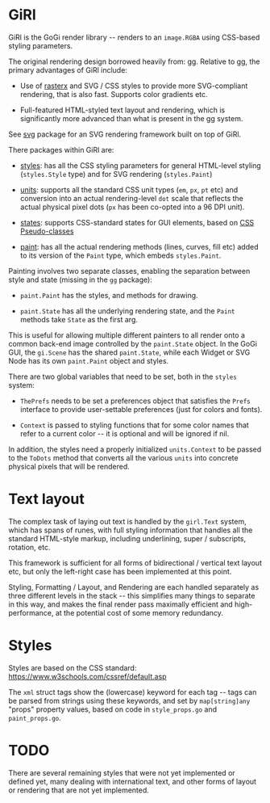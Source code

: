 # GiRl 

GiRl is the GoGi render library -- renders to an `image.RGBA` using CSS-based styling parameters.

The original rendering design borrowed heavily from: [gg](https://github.com/fogleman/gg).  Relative to gg, the primary advantages of GiRl include:

* Use of [rasterx](rasterx) and SVG / CSS styles to provide more SVG-compliant rendering, that is also fast.  Supports color gradients etc.

* Full-featured HTML-styled text layout and rendering, which is significantly more advanced than what is present in the gg system.

See [svg](https://github.com/goki/svg) package for an SVG rendering framework built on top of GiRl.

There packages within GiRl are:

* [styles](styles): has all the CSS styling parameters for general HTML-level styling (`styles.Style` type) and for SVG rendering (`styles.Paint`)

* [units](units): supports all the standard CSS unit types (`em`, `px`, `pt` etc) and conversion into an actual rendering-level `dot` scale that reflects the actual physical pixel dots (`px` has been co-opted into a 96 DPI unit).

* [states](states): supports CSS-standard states for GUI elements, based on [CSS Pseudo-classes](https://developer.mozilla.org/en-US/docs/Web/CSS/Pseudo-classes)

* [paint](paint): has all the actual rendering methods (lines, curves, fill etc) added to its version of the `Paint` type, which embeds `styles.Paint`.

Painting involves two separate classes, enabling the separation between style and state (missing in the `gg` package):

* `paint.Paint` has the styles, and methods for drawing.

* `paint.State` has all the underlying rendering state, and the `Paint` methods take `State` as the first arg.

This is useful for allowing multiple different painters to all render onto a common back-end image controlled by the `paint.State` object.  In the GoGi GUI, the `gi.Scene` has the shared `paint.State`, while each Widget or SVG Node has its own `paint.Paint` object and styles.

There are two global variables that need to be set, both in the `styles` system: 

* `ThePrefs` needs to be set a preferences object that satisfies the `Prefs` interface to provide user-settable preferences (just for colors and fonts).

* `Context` is passed to styling functions that for some color names that refer to a current color -- it is optional and will be ignored if nil.

In addition, the styles need a properly initialized `units.Context` to be passed to the `ToDots` method that converts all the various `units` into concrete physical pixels that will be rendered.

# Text layout

The complex task of laying out text is handled by the `girl.Text` system, which has spans of runes, with full styling information that handles all the standard HTML-style markup, including underlining, super / subscripts, rotation, etc.

This framework is sufficient for all forms of bidirectional / vertical text layout etc, but only the left-right case has been implemented at this point.

Styling, Formatting / Layout, and Rendering are each handled separately as three different levels in the stack -- this simplifies many things to separate in this way, and makes the final render pass maximally efficient and high-performance, at the potential cost of some memory redundancy.


# Styles

Styles are based on the CSS standard: https://www.w3schools.com/cssref/default.asp

The `xml` struct tags show the (lowercase) keyword for each tag -- tags can be parsed from strings using these keywords, and set by `map[string]any` "props" property values, based on code in `style_props.go` and `paint_props.go`.

# TODO

There are several remaining styles that were not yet implemented or defined yet, many dealing with international text, and other forms of layout or rendering that are not yet implemented.

